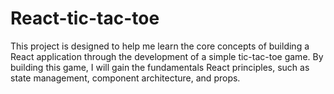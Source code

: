 # React-tic-tac-toe
This project is designed to help me learn the core concepts of building a React application through the development of a simple tic-tac-toe game. By building this game, I will gain the fundamentals React principles, such as state management, component architecture, and props.
